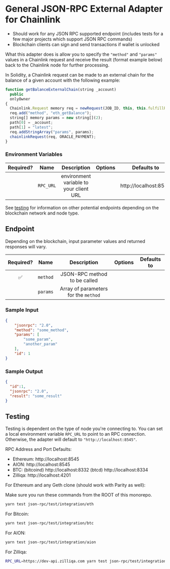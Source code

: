 # General JSON-RPC External Adapter for Chainlink

- Should work for any JSON RPC supported endpoint (includes tests for a few major projects which support JSON RPC commands)
- Blockchain clients can sign and send transactions if wallet is unlocked

What this adapter does is allow you to specify the `"method"` and `"params"` values in a Chainlink request and receive the result (format example below) back to the Chainlink node for further processing.

In Solidity, a Chainlink request can be made to an external chain for the balance of a given account with the following example:

```javascript
function getBalanceExternalChain(string _account)
  public
  onlyOwner
{
  Chainlink.Request memory req = newRequest(JOB_ID, this, this.fulfillRPCCall.selector);
  req.add("method", "eth_getBalance");
  string[] memory params = new string[](2);
  path[0] = _account;
  path[1] = "latest";
  req.addStringArray("params", params);
  chainlinkRequest(req, ORACLE_PAYMENT);
}
```

### Environment Variables

| Required? |   Name    |               Description               | Options |      Defaults to      |
| :-------: | :-------: | :-------------------------------------: | :-----: | :-------------------: |
|           | `RPC_URL` | environment variable to your client URL |         | http://localhost:8545 |

See [testing](#testing) for information on other potential endpoints depending on the blockchain network and node type.

## Endpoint

Depending on the blockchain, input parameter values and returned responses will vary.

| Required? |     Name     |             Description              | Options | Defaults to |
| :-------: | :----------: | :----------------------------------: | :-----: | :---------: |
|    ✅     |   `method`   |     JSON-RPC method to be called     |         |             |
|           | `params` | Array of parameters for the `method` |         |             |

### Sample Input

```JSON
{
	"jsonrpc": "2.0",
	"method": "some_method",
	"params": [
		"some_param",
		"another_param"
	],
	"id": 1
}
```

### Sample Output
```JSON
{
  "id":1,
  "jsonrpc": "2.0",
  "result": "some_result"
}
```

## Testing

Testing is dependent on the type of node you're connecting to. You can set a local environment variable `RPC_URL` to point to an RPC connection. Otherwise, the adapter will default to `"http://localhost:8545"`.

RPC Address and Port Defaults:

- Ethereum: http://localhost:8545
- AION: http://localhost:8545
- BTC: (bitcoind) http://localhost:8332 (btcd) http://localhost:8334
- Zilliqa: http://localhost:4201

For Ethereum and any Geth clone (should work with Parity as well):

Make sure you run these commands from the ROOT of this monorepo.

```bash
yarn test json-rpc/test/integration/eth
```

For Bitcoin:

```bash
yarn test json-rpc/test/integration/btc
```

For AION:

```bash
yarn test json-rpc/test/integration/aion
```

For Zilliqa:

```bash
RPC_URL=https://dev-api.zilliqa.com yarn test json-rpc/test/integration/zilliqa
```
